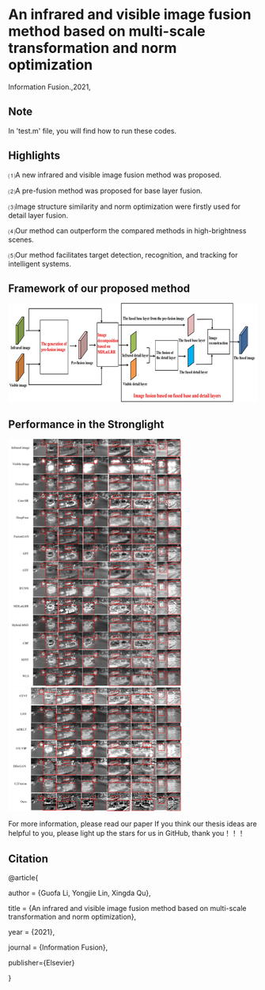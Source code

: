 # An infrared and visible image fusion method based on multi-scale transformation and norm optimization
Information Fusion.,2021,
## Note
In 'test.m' file, you will find how to run these codes.
## Highlights
⑴A new infrared and visible image fusion method was proposed. 

⑵A pre-fusion method was proposed for base layer fusion. 

⑶Image structure similarity and norm optimization were firstly used for detail layer fusion. 

⑷Our method can outperform the compared methods in high-brightness scenes.

⑸Our method facilitates target detection, recognition, and tracking for intelligent systems.
## Framework of our proposed method
<img src="https://github.com/LYJ903118120/IVFusion/blob/main/Paper%20Picture/Figure%201.jpg" width="900" height="200" />

## Performance in the Stronglight
<img src="https://github.com/LYJ903118120/IVFusion/blob/main/Paper%20Picture/Figure%2010(a).jpg" width="350" height="500" /><img src="https://github.com/LYJ903118120/IVFusion/blob/main/Paper%20Picture/Figure%2010(b).jpg" width="350" height="250" />

For more information, please read our paper
If you think our thesis ideas are helpful to you, please light up the stars for us in GitHub, thank you！！！

## Citation
@article{

 author = {Guofa Li, Yongjie Lin, Xingda Qu},
 
 title = {An infrared and visible image fusion method based on multi-scale transformation and norm optimization},
 
 year = {2021},
 
 journal = {Information Fusion},
 
 publisher={Elsevier}
 
}
